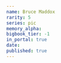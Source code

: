 ```yaml
---
name: Bruce Maddox
rarity: 5
series: pic
memory_alpha:
bigbook_tier: -1
in_portal: true
date:
published: true
---
```



